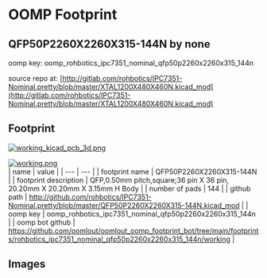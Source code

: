 # OOMP Footprint  
## QFP50P2260X2260X315-144N  by none  
  
oomp key: oomp_rohbotics_ipc7351_nominal_qfp50p2260x2260x315_144n  
  
source repo at: [http://gitlab.com/rohbotics/IPC7351-Nominal.pretty/blob/master/XTAL1200X480X460N.kicad_mod](http://gitlab.com/rohbotics/IPC7351-Nominal.pretty/blob/master/XTAL1200X480X460N.kicad_mod)  
## Footprint  
  
[![working_kicad_pcb_3d.png](working_kicad_pcb_3d_600.png)](working_kicad_pcb_3d.png)  
  
[![working.png](working_600.png)](working.png)  
| name | value | 
| --- | --- | 
| footprint name | QFP50P2260X2260X315-144N | 
| footprint description | QFP,0.50mm pitch,square;36 pin X 36 pin, 20.20mm X 20.20mm X 3.15mm H Body | 
| number of pads | 144 | 
| github path | http://github.com/rohbotics/IPC7351-Nominal.pretty/blob/master/QFP50P2260X2260X315-144N.kicad_mod | 
| oomp key | oomp_rohbotics_ipc7351_nominal_qfp50p2260x2260x315_144n | 
| oomp bot github | https://github.com/oomlout/oomlout_oomp_footprint_bot/tree/main/footprints/rohbotics_ipc7351_nominal_qfp50p2260x2260x315_144n/working | 
## Images  
